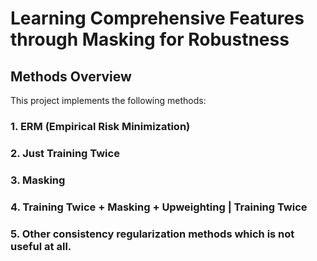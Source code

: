 # Learning Comprehensive Features through Masking for Robustness

## Methods Overview
This project implements the following methods:

### 1. ERM (Empirical Risk Minimization)

### 2. Just Training Twice

### 3. Masking

### 4. Training Twice + Masking + Upweighting | Training Twice

### 5. Other consistency regularization methods which is not useful at all.
